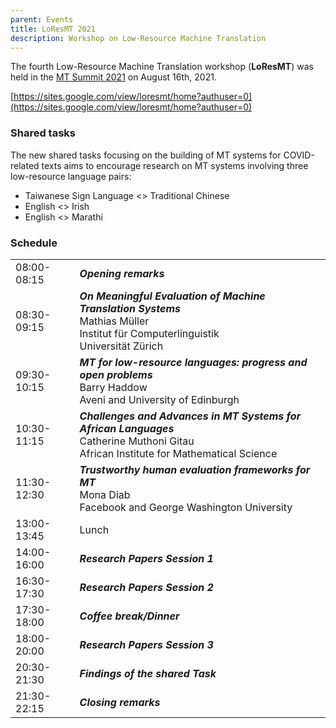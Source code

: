 ```yaml
---
parent: Events
title: LoResMT 2021
description: Workshop on Low-Resource Machine Translation
---
```


The fourth Low-Resource Machine Translation workshop (**LoResMT**) was held in the [MT Summit 2021](mtsummit2021.md) on August 16th, 2021.

[https://sites.google.com/view/loresmt/home?authuser=0](https://sites.google.com/view/loresmt/home?authuser=0)

### Shared tasks

The new shared tasks focusing on the building of MT systems for COVID-related texts aims to encourage research on MT systems involving three low-resource language pairs:

- Taiwanese Sign Language <> Traditional Chinese
- English <> Irish
- English <> Marathi

### Schedule
| | |
| -- | -- |
| 08:00-08:15 | _**Opening remarks**_ |
| 08:30-09:15 | _**On Meaningful Evaluation of Machine Translation Systems**_ <br>Mathias Müller <br>Institut für Computerlinguistik <br>Universität Zürich |
| 09:30-10:15 | _**MT for low-resource languages: progress and open problems**_ <br>Barry Haddow <br>Aveni and University of Edinburgh |
| 10:30-11:15 | _**Challenges and Advances in MT Systems for African Languages**_ <br>Catherine Muthoni Gitau <br>African Institute for Mathematical Science |
| 11:30-12:30 | _**Trustworthy human evaluation frameworks for MT**_ <br>Mona Diab <br>Facebook and George Washington University |
| 13:00-13:45 | Lunch |
| 14:00-16:00 | _**Research Papers Session 1**_ |
| 16:30-17:30 | _**Research Papers Session 2**_ |
| 17:30-18:00 | _**Coffee break/Dinner**_ |
| 18:00-20:00 | _**Research Papers Session 3**_ |
| 20:30-21:30 | _**Findings of the shared Task**_ |
| 21:30-22:15 | _**Closing remarks**_ |
